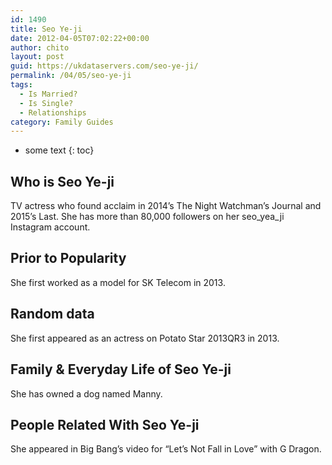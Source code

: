 ```yaml
---
id: 1490
title: Seo Ye-ji
date: 2012-04-05T07:02:22+00:00
author: chito
layout: post
guid: https://ukdataservers.com/seo-ye-ji/
permalink: /04/05/seo-ye-ji
tags:
  - Is Married?
  - Is Single?
  - Relationships
category: Family Guides
---
```


* some text
{: toc}
          
          
## Who is  Seo Ye-ji
                  
                  
                  
TV actress who found acclaim in 2014&#8217;s The Night Watchman&#8217;s Journal and 2015&#8217;s Last. She has more than 80,000 followers on her seo_yea_ji Instagram account. 
                  
                
                
                
## Prior to Popularity 
                  
                  
                  
She first worked as a model for SK Telecom in 2013. 
                  
                
                
                
## Random data 
                  
                  
                  
She first appeared as an actress on Potato Star 2013QR3 in 2013. 
                  
                
                
                
## Family & Everyday Life of Seo Ye-ji
                  
                  
                  
She has owned a dog named Manny.
                  
                
                
                
## People Related With  Seo Ye-ji
                  
                  
                  
She appeared in Big Bang&#8217;s video for &#8220;Let&#8217;s Not Fall in Love&#8221; with G Dragon.
                  
                
              
            
          
          
          
    
    
  
